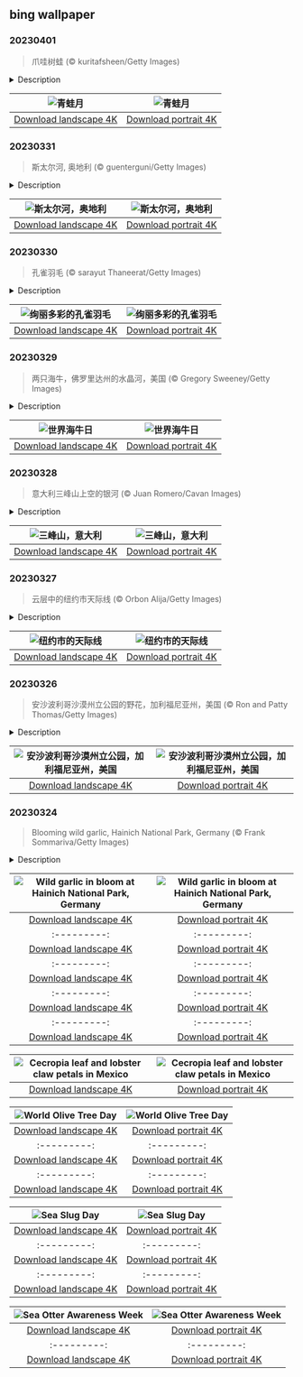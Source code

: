 ## bing wallpaper

### 20230401

> 爪哇树蛙 (© kuritafsheen/Getty Images)

<details>
<summary>Description</summary>

> 青蛙月开始于每年的4月1日。作为食物链的关键一环，青蛙是一种很重要的生物，它们擅长捕食蚊虫、苍蝇、蜘蛛，甚至老鼠，可以帮助控制害虫的数量。
> 
> 可悲的是，在过去的50年里，已经有至少200种青蛙灭绝了，许多人担心这可能预示着更大范围的生物多样性的丧失。所以，今年四月，让我们多花一些时间来了解这些不起眼的两栖动物，寻求更多拯救它们的方法。即便是从身边的小事做起，比如做好垃圾分类，不乱扔垃圾，这些细微的改变也将极大地改善青蛙的生存环境。
> 
> 

</details>

| ![青蛙月](https://cn.bing.com/th?id=OHR.FrogMonth_ZH-CN3874143397_UHD.jpg&pid=hp&w=400&h=224&rs=1&c=4) | ![青蛙月](https://cn.bing.com/th?id=OHR.FrogMonth_ZH-CN3874143397_1080x1920.jpg&pid=hp&w=155&h=315&rs=1&c=4) |
|:---------:|:---------:|
| [Download landscape 4K](https://cn.bing.com/th?id=OHR.FrogMonth_ZH-CN3874143397_UHD.jpg) | [Download portrait 4K](https://cn.bing.com/th?id=OHR.FrogMonth_ZH-CN3874143397_1080x1920.jpg) |

### 20230331

> 斯太尔河, 奥地利 (© guenterguni/Getty Images)

<details>
<summary>Description</summary>

> 今天这张照片并未经过调色，奥地利斯太尔河的水真的就是这般湛蓝。斯太尔河流经托特斯山脉，当地植被稀少，那为什么斯太尔河还能如此清澈湛蓝？答案就在环绕斯太尔河谷的群山之中。雨水和融化的雪水流入斯太尔河后，其中较重的沉积物沉到水底，而较细的沉积物则会悬浮在水中。被沉积物散射或反射的阳光就赋予了河水这样鲜艳的蓝色。
> 
> 
> 
> 

</details>

| ![斯太尔河，奥地利](https://cn.bing.com/th?id=OHR.SteyrRiver_ZH-CN3175702026_UHD.jpg&pid=hp&w=400&h=224&rs=1&c=4) | ![斯太尔河，奥地利](https://cn.bing.com/th?id=OHR.SteyrRiver_ZH-CN3175702026_1080x1920.jpg&pid=hp&w=155&h=315&rs=1&c=4) |
|:---------:|:---------:|
| [Download landscape 4K](https://cn.bing.com/th?id=OHR.SteyrRiver_ZH-CN3175702026_UHD.jpg) | [Download portrait 4K](https://cn.bing.com/th?id=OHR.SteyrRiver_ZH-CN3175702026_1080x1920.jpg) |

### 20230330

> 孔雀羽毛 (© sarayut Thaneerat/Getty Images)

<details>
<summary>Description</summary>

> 孔雀或许是世界上最色彩斑斓的鸟类。当雄孔雀开屏求偶时，尾羽上的“伪眼”会反射出鲜艳夺目的光泽，以此来吸引雌孔雀。孔雀羽毛迷人的色彩并非来自色素，而是来自羽毛内部的光子晶体结构，也就是“结构色”。结构色十分华丽，能随视角和条件变幻。当交配季节结束，雄孔雀的尾羽就会开始脱落，这正是收集这些漂亮羽毛的好时候。
> 
> 
> 
> 

</details>

| ![绚丽多彩的孔雀羽毛](https://cn.bing.com/th?id=OHR.PeacockFeathers_ZH-CN3403145691_UHD.jpg&pid=hp&w=400&h=224&rs=1&c=4) | ![绚丽多彩的孔雀羽毛](https://cn.bing.com/th?id=OHR.PeacockFeathers_ZH-CN3403145691_1080x1920.jpg&pid=hp&w=155&h=315&rs=1&c=4) |
|:---------:|:---------:|
| [Download landscape 4K](https://cn.bing.com/th?id=OHR.PeacockFeathers_ZH-CN3403145691_UHD.jpg) | [Download portrait 4K](https://cn.bing.com/th?id=OHR.PeacockFeathers_ZH-CN3403145691_1080x1920.jpg) |

### 20230329

> 两只海牛，佛罗里达州的水晶河，美国 (© Gregory Sweeney/Getty Images)

<details>
<summary>Description</summary>

> 今天是世界海牛日，这个节日旨在让更多人关注这些温柔的哺乳动物。海牛天性温和，喜欢待在河流及沿海水域优哉游哉地吃草。它们食量惊人，每天进食长达7个小时，吃掉的水草相当于体重的10-15%，被称为“水中除草机”。海牛好奇心强，也很喜欢接近人类，因此有时可能会意外触船导致受伤。20世纪70年代，海牛在美国的数量减少至几百只，但大力保护下，它们的数量已恢复至6000多只。如果还想在未来的岁月里欣赏它们，就请好好保护这些脆弱的生物吧！
> 
> 
> 
> 

</details>

| ![世界海牛日](https://cn.bing.com/th?id=OHR.NuzzleManatee_ZH-CN3263788190_UHD.jpg&pid=hp&w=400&h=224&rs=1&c=4) | ![世界海牛日](https://cn.bing.com/th?id=OHR.NuzzleManatee_ZH-CN3263788190_1080x1920.jpg&pid=hp&w=155&h=315&rs=1&c=4) |
|:---------:|:---------:|
| [Download landscape 4K](https://cn.bing.com/th?id=OHR.NuzzleManatee_ZH-CN3263788190_UHD.jpg) | [Download portrait 4K](https://cn.bing.com/th?id=OHR.NuzzleManatee_ZH-CN3263788190_1080x1920.jpg) |

### 20230328

> 意大利三峰山上空的银河 (© Juan Romero/Cavan Images)

<details>
<summary>Description</summary>

> 这三座位于意大利多洛米蒂山脉的山峰被称为三峰山。这片群山是阿尔卑斯山最著名的景点之一，世界各地的游客都来这里徒步旅行。你可以从各个角度欣赏壮丽的山峰，到了夏天，你还能看到漫山的野花。如果你想在月光下徒步或露营，一定要提前计划，为5小时的行程准备充足的水和零食。2009年，三峰山和整个多洛米蒂山脉一起被联合国教科文组织列为世界遗产。
> 
> 
> 
> 

</details>

| ![三峰山，意大利](https://cn.bing.com/th?id=OHR.MWDolomites_ZH-CN2886991396_UHD.jpg&pid=hp&w=400&h=224&rs=1&c=4) | ![三峰山，意大利](https://cn.bing.com/th?id=OHR.MWDolomites_ZH-CN2886991396_1080x1920.jpg&pid=hp&w=155&h=315&rs=1&c=4) |
|:---------:|:---------:|
| [Download landscape 4K](https://cn.bing.com/th?id=OHR.MWDolomites_ZH-CN2886991396_UHD.jpg) | [Download portrait 4K](https://cn.bing.com/th?id=OHR.MWDolomites_ZH-CN2886991396_1080x1920.jpg) |

### 20230327

> 云层中的纽约市天际线 (© Orbon Alija/Getty Images)

<details>
<summary>Description</summary>

> 即使笼罩着朦胧雾气，纽约市的天际线也能一眼就被认出。美国最高的建筑中有八座都位于纽约曼哈顿区。帝国大厦也许是纽约最著名的大楼，曾连续36年都是世界上最高的建筑。而现在，世贸中心的一号楼因其高耸的塔尖成为了美国目前最高的建筑。纽约市的许多摩天大楼都是装饰艺术风格，如《周六夜现场》的录制地洛克菲勒广场30号大厦，以及装饰着镀铬合金老鹰及点缀的克莱斯勒大厦。来到纽约，你会忍不住不停抬头去仰望这些百年来的摩登奇迹。
> 
> 
> 
> 

</details>

| ![纽约市的天际线](https://cn.bing.com/th?id=OHR.NYCClouds_ZH-CN2585785154_UHD.jpg&pid=hp&w=400&h=224&rs=1&c=4) | ![纽约市的天际线](https://cn.bing.com/th?id=OHR.NYCClouds_ZH-CN2585785154_1080x1920.jpg&pid=hp&w=155&h=315&rs=1&c=4) |
|:---------:|:---------:|
| [Download landscape 4K](https://cn.bing.com/th?id=OHR.NYCClouds_ZH-CN2585785154_UHD.jpg) | [Download portrait 4K](https://cn.bing.com/th?id=OHR.NYCClouds_ZH-CN2585785154_1080x1920.jpg) |

### 20230326

> 安沙波利哥沙漠州立公园的野花，加利福尼亚州，美国 (© Ron and Patty Thomas/Getty Images)

<details>
<summary>Description</summary>

> 欢迎来到美国加州最大的沙漠州立公园——安沙波利哥。这个公园以烂漫春花和自然奇观而闻名。初夏是游览的最佳时节，漫山遍野都是各种野花、植物和仙人掌。这些野花为原本贫瘠的沙漠景观增添了色彩，吸引大批游客的到来。尽管你可能会想摘一些回家，但野花受到加州法律的保护，再说美景也不应私藏，而应大家共赏。
> 
> 
> 
> 

</details>

| ![安沙波利哥沙漠州立公园，加利福尼亚州，美国](https://cn.bing.com/th?id=OHR.WildAnza_ZH-CN2384861750_UHD.jpg&pid=hp&w=400&h=224&rs=1&c=4) | ![安沙波利哥沙漠州立公园，加利福尼亚州，美国](https://cn.bing.com/th?id=OHR.WildAnza_ZH-CN2384861750_1080x1920.jpg&pid=hp&w=155&h=315&rs=1&c=4) |
|:---------:|:---------:|
| [Download landscape 4K](https://cn.bing.com/th?id=OHR.WildAnza_ZH-CN2384861750_UHD.jpg) | [Download portrait 4K](https://cn.bing.com/th?id=OHR.WildAnza_ZH-CN2384861750_1080x1920.jpg) |[Download portrait 4K](https://cn.bing.com/th?id=OHR.CecilBrewerStaircase_EN-US7912658969_1080x1920.jpg) |

### 20230324

> Blooming wild garlic, Hainich National Park, Germany (© Frank Sommariva/Getty Images)

<details>
<summary>Description</summary>

> These pristine, white blooms are wild garlic plants, probably not what comes to mind when you think of flowers. You can get a closer look if you visit the Hainich National Park in Thuringia, Germany. This national park was founded in 1997 to protect its ancient beech forest, which is full of lush deciduous trees.
> 
> Wild garlic is a woodland messenger of spring in temperate climates around the world. Native to Europe and Asia, it's widely grown and enjoyed in Germany—so much so that many cities organize festivals to celebrate this pungent plant. The German town of Eberbach has trademarked its claim to be a wild garlic capital and hosts a month-long wild garlic fair every spring.
> 
> 

</details>

| ![Wild garlic in bloom at Hainich National Park, Germany](https://cn.bing.com/th?id=OHR.WildGarlic_EN-US8549203860_UHD.jpg&pid=hp&w=400&h=224&rs=1&c=4) | ![Wild garlic in bloom at Hainich National Park, Germany](https://cn.bing.com/th?id=OHR.WildGarlic_EN-US8549203860_1080x1920.jpg&pid=hp&w=155&h=315&rs=1&c=4) |
|:---------:|:---------:|
| [Download landscape 4K](https://cn.bing.com/th?id=OHR.WildGarlic_EN-US8549203860_UHD.jpg) | [Download portrait 4K](https://cn.bing.com/th?id=OHR.WildGarlic_EN-US8549203860_1080x1920.jpg) |logical Day](https://cn.bing.com/th?id=OHR.CloudsPatagonia_EN-US4941579050_1080x1920.jpg&pid=hp&w=155&h=315&rs=1&c=4) |
|:---------:|:---------:|
| [Download landscape 4K](https://cn.bing.com/th?id=OHR.CloudsPatagonia_EN-US4941579050_UHD.jpg) | [Download portrait 4K](https://cn.bing.com/th?id=OHR.CloudsPatagonia_EN-US4941579050_1080x1920.jpg) |PowellAerial_EN-US5762979140_1080x1920.jpg&pid=hp&w=155&h=315&rs=1&c=4) |
|:---------:|:---------:|
| [Download landscape 4K](https://cn.bing.com/th?id=OHR.LakePowellAerial_EN-US5762979140_UHD.jpg) | [Download portrait 4K](https://cn.bing.com/th?id=OHR.LakePowellAerial_EN-US5762979140_1080x1920.jpg) |com/th?id=OHR.ColourDay_EN-US7730392026_1080x1920.jpg) |20.jpg) |.YuanyangChina_EN-US0997293657_UHD.jpg) | [Download portrait 4K](https://cn.bing.com/th?id=OHR.YuanyangChina_EN-US0997293657_1080x1920.jpg) |=hp&w=155&h=315&rs=1&c=4) |
|:---------:|:---------:|
| [Download landscape 4K](https://cn.bing.com/th?id=OHR.IcelandHorses_EN-US0725710929_UHD.jpg) | [Download portrait 4K](https://cn.bing.com/th?id=OHR.IcelandHorses_EN-US0725710929_1080x1920.jpg) |.bing.com/th?id=OHR.TokyoMoat_EN-US9901957262_UHD.jpg) | [Download portrait 4K](https://cn.bing.com/th?id=OHR.TokyoMoat_EN-US9901957262_1080x1920.jpg) |g) |693219784_UHD.jpg&pid=hp&w=400&h=224&rs=1&c=4) | ![Red Planet Day](https://cn.bing.com/th?id=OHR.RedPlanetDay_EN-US9693219784_1080x1920.jpg&pid=hp&w=155&h=315&rs=1&c=4) |
|:---------:|:---------:|
| [Download landscape 4K](https://cn.bing.com/th?id=OHR.RedPlanetDay_EN-US9693219784_UHD.jpg) | [Download portrait 4K](https://cn.bing.com/th?id=OHR.RedPlanetDay_EN-US9693219784_1080x1920.jpg) |r claw is often cultivated as an ornamental plant for tropical gardens. Gardeners looking to attract birds love the Heliconia because its plentiful nectar draws hummingbirds to its downward-facing flowers. Those same flowers have special recognition in Bolivia as 'patujú,' the national flower, which appears on one of the country's flags.
> 
> 

</details>

| ![Cecropia leaf and lobster claw petals in Mexico](https://cn.bing.com/th?id=OHR.Cecropia_EN-US9602789937_UHD.jpg&pid=hp&w=400&h=224&rs=1&c=4) | ![Cecropia leaf and lobster claw petals in Mexico](https://cn.bing.com/th?id=OHR.Cecropia_EN-US9602789937_1080x1920.jpg&pid=hp&w=155&h=315&rs=1&c=4) |
|:---------:|:---------:|
| [Download landscape 4K](https://cn.bing.com/th?id=OHR.Cecropia_EN-US9602789937_UHD.jpg) | [Download portrait 4K](https://cn.bing.com/th?id=OHR.Cecropia_EN-US9602789937_1080x1920.jpg) |though olive trees do not grow very tall, usually no more than 30 feet, they live a very long time. One of the oldest known trees in the world, in Portugal, is believed to be 3,350 years old. Many live for millennia, their trunks growing thick and gnarled, and their branches bearing fruit century after century. As civilizations rise and fall around them, these hardy trees remain resilient and steadfast.
> 
> 

</details>

| ![World Olive Tree Day](https://cn.bing.com/th?id=OHR.OliveTreeDay_EN-US9460125670_UHD.jpg&pid=hp&w=400&h=224&rs=1&c=4) | ![World Olive Tree Day](https://cn.bing.com/th?id=OHR.OliveTreeDay_EN-US9460125670_1080x1920.jpg&pid=hp&w=155&h=315&rs=1&c=4) |
|:---------:|:---------:|
| [Download landscape 4K](https://cn.bing.com/th?id=OHR.OliveTreeDay_EN-US9460125670_UHD.jpg) | [Download portrait 4K](https://cn.bing.com/th?id=OHR.OliveTreeDay_EN-US9460125670_1080x1920.jpg) |pid=hp&w=155&h=315&rs=1&c=4) |
|:---------:|:---------:|
| [Download landscape 4K](https://cn.bing.com/th?id=OHR.MonksMound_EN-US9323884241_UHD.jpg) | [Download portrait 4K](https://cn.bing.com/th?id=OHR.MonksMound_EN-US9323884241_1080x1920.jpg) |](https://cn.bing.com/th?id=OHR.Calacas_EN-US6430903741_UHD.jpg) | [Download portrait 4K](https://cn.bing.com/th?id=OHR.Calacas_EN-US6430903741_1080x1920.jpg) |.com/th?id=OHR.SealRiver_EN-US6267835630_1080x1920.jpg&pid=hp&w=155&h=315&rs=1&c=4) |
|:---------:|:---------:|
| [Download landscape 4K](https://cn.bing.com/th?id=OHR.SealRiver_EN-US6267835630_UHD.jpg) | [Download portrait 4K](https://cn.bing.com/th?id=OHR.SealRiver_EN-US6267835630_1080x1920.jpg) |e a more fitting name. Someone call Terry.
> 
> 

</details>

| ![Sea Slug Day](https://cn.bing.com/th?id=OHR.SeaAngel_EN-US5531672696_UHD.jpg&pid=hp&w=400&h=224&rs=1&c=4) | ![Sea Slug Day](https://cn.bing.com/th?id=OHR.SeaAngel_EN-US5531672696_1080x1920.jpg&pid=hp&w=155&h=315&rs=1&c=4) |
|:---------:|:---------:|
| [Download landscape 4K](https://cn.bing.com/th?id=OHR.SeaAngel_EN-US5531672696_UHD.jpg) | [Download portrait 4K](https://cn.bing.com/th?id=OHR.SeaAngel_EN-US5531672696_1080x1920.jpg) |OHR.DarkSkyAcadia_EN-US6966527964_1080x1920.jpg) |.bing.com/th?id=OHR.GoldenJellyfish_EN-US6743816471_1080x1920.jpg&pid=hp&w=155&h=315&rs=1&c=4) |
|:---------:|:---------:|
| [Download landscape 4K](https://cn.bing.com/th?id=OHR.GoldenJellyfish_EN-US6743816471_UHD.jpg) | [Download portrait 4K](https://cn.bing.com/th?id=OHR.GoldenJellyfish_EN-US6743816471_1080x1920.jpg) |ng.com/th?id=OHR.LastDollarRoad_EN-US7923638318_UHD.jpg&pid=hp&w=400&h=224&rs=1&c=4) | ![First day of autumn](https://cn.bing.com/th?id=OHR.LastDollarRoad_EN-US7923638318_1080x1920.jpg&pid=hp&w=155&h=315&rs=1&c=4) |
|:---------:|:---------:|
| [Download landscape 4K](https://cn.bing.com/th?id=OHR.LastDollarRoad_EN-US7923638318_UHD.jpg) | [Download portrait 4K](https://cn.bing.com/th?id=OHR.LastDollarRoad_EN-US7923638318_1080x1920.jpg) |ppers who hunted otters to near extinction before they were protected by law. Although sea otter populations have rebounded, they are still considered endangered. Otters live along the Pacific Coast of North America, from California up to Alaska. Although they can walk on land, they almost never find the need or desire to, even when it's nap time. When they're ready for a snooze, they'll raft up, wrap themselves in a strand of kelp to keep them from drifting away, and recline on the world's biggest waterbed.

</details>

| ![Sea Otter Awareness Week](https://cn.bing.com/th?id=OHR.SitkaOtters_EN-US7714053956_UHD.jpg&pid=hp&w=400&h=224&rs=1&c=4) | ![Sea Otter Awareness Week](https://cn.bing.com/th?id=OHR.SitkaOtters_EN-US7714053956_1080x1920.jpg&pid=hp&w=155&h=315&rs=1&c=4) |
|:---------:|:---------:|
| [Download landscape 4K](https://cn.bing.com/th?id=OHR.SitkaOtters_EN-US7714053956_UHD.jpg) | [Download portrait 4K](https://cn.bing.com/th?id=OHR.SitkaOtters_EN-US7714053956_1080x1920.jpg) |oo_EN-US7569665443_UHD.jpg&pid=hp&w=400&h=224&rs=1&c=4) | ![World Bamboo Day](https://cn.bing.com/th?id=OHR.ArashiyamaBamboo_EN-US7569665443_1080x1920.jpg&pid=hp&w=155&h=315&rs=1&c=4) |
|:---------:|:---------:|
| [Download landscape 4K](https://cn.bing.com/th?id=OHR.ArashiyamaBamboo_EN-US7569665443_UHD.jpg) | [Download portrait 4K](https://cn.bing.com/th?id=OHR.ArashiyamaBamboo_EN-US7569665443_1080x1920.jpg) |